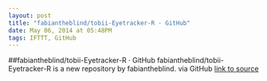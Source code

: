 ```yaml
---
layout: post
title: "fabiantheblind/tobii-Eyetracker-R · GitHub"
date: May 06, 2014 at 05:48PM
tags: IFTTT, GitHub
---
```

##fabiantheblind/tobii-Eyetracker-R · GitHub
fabiantheblind/tobii-Eyetracker-R is a new repository by fabiantheblind. via GitHub
[link to source](http://ift.tt/1j8CdJ5) 
